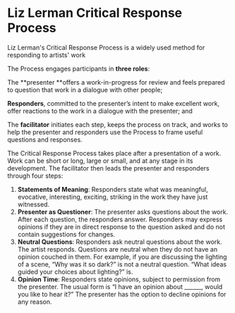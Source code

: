 # Liz Lerman Critical Response Process

Liz Lerman's Critical Response Process is a widely used method for responding to artists' work 

The Process engages participants in **three roles**:

The **presenter **offers a work-in-progress for review and feels prepared to question that work in a dialogue with other people;

**Responders**, committed to the presenter’s intent to make excellent work, offer reactions to the work in a dialogue with the presenter; and

The **facilitator** initiates each step, keeps the process on track, and works to help the presenter and responders use the Process to frame useful questions and responses.


The Critical Response Process takes place after a presentation of a work. Work can be short or long, large or small, and at any stage in its development. The facilitator then leads the presenter and responders through four steps:

1. **Statements of Meaning**: Responders state what was meaningful, evocative, interesting, exciting, striking in the work they have just witnessed.
2. **Presenter as Questioner**: The presenter asks questions about the work. After each question, the responders answer. Responders may express opinions if they are in direct response to the question asked and do not contain suggestions for changes.
3. **Neutral Questions**: Responders ask neutral questions about the work. The artist responds. Questions are neutral when they do not have an opinion couched in them. For example, if you are discussing the lighting of a scene, “Why was it so dark?” is not a neutral question. “What ideas guided your choices about lighting?” is.
4. **Opinion Time**: Responders state opinions, subject to permission from the presenter. The usual form is “I have an opinion about ______, would you like to hear it?” The presenter has the option to decline opinions for any reason.
